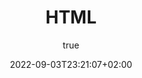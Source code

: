 ---
title: HTML
description: "**H**yper-**T**ext **M**arkup **L**anguage"
subtitle: true
date: 2022-09-03T23:21:07+02:00
resources:
  - src: jackson-sophat-_t-l5FFH8VA-unsplash.jpg
    name: featured
    params:
      alt: Scrabble stones saying “substitute” with a missing ‘e’
---